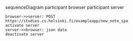 sequenceDiagram
participant browser
participant server

    browser->>server: POST https://studies.cs.helsinki.fi/exampleapp/new_note_spa
    activate server
    server->>browser: json data
    deactivate server
